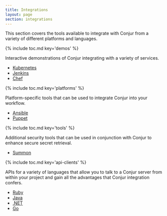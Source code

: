```yaml
---
title: Integrations
layout: page
section: integrations
---
```


This section covers the tools available to integrate with Conjur from a variety
of different platforms and languages.

{% include toc.md key='demos' %}

Interactive demonstrations of Conjur integrating with a variety of services.

* [Kubernetes](./kubernetes)
* [Jenkins](./jenkins)
* [Chef](./chef)

{% include toc.md key='platforms' %}

Platform-specific tools that can be used to integrate Conjur into your workflow.

* [Ansible](./ansible)
* [Puppet](./puppet)

{% include toc.md key='tools' %}

Additional security tools that can be used in conjunction with Conjur to enhance
secure secret retrieval.

* [Summon](./summon)

{% include toc.md key='api-clients' %}

APIs for a variety of languages that allow you to talk to a Conjur server from
within your project and gain all the advantages that Conjur integration confers.

* [Ruby](./conjur-api-ruby)
* [Java](./conjur-api-java)
* [.NET](./conjur-api-dotnet)
* [Go](./conjur-api-go)
